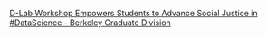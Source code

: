 [D-Lab Workshop Empowers Students to Advance Social Justice in #DataScience - Berkeley Graduate Division](https://qi.tc/qi/111935)